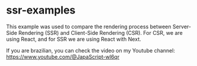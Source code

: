 # ssr-examples

This example was used to compare the rendering process between Server-Side Rendering (SSR) and Client-Side Rendering (CSR).
For CSR, we are using React, and for SSR we are using React with Next.

If you are brazilian, you can check the video on my Youtube channel: https://www.youtube.com/@JapaScript-wl6qr
